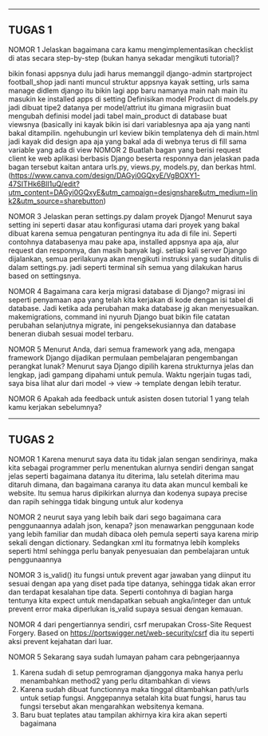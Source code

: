 -----------------------------------------------------------------------------------------------------------------
TUGAS 1
-----------------------------------------------------------------------------------------------------------------
NOMOR 1 Jelaskan bagaimana cara kamu mengimplementasikan checklist di atas secara step-by-step (bukan hanya sekadar mengikuti tutorial)?

bikin fonasi appsnya dulu jadi harus memanggil django-admin startproject football_shop jadi nanti muncul struktur appsnya kayak setting, urls sama manage
didlem django itu bikin lagi app baru namanya main
nah main itu masukin ke installed apps di setting
Definisikan model Product di models.py jadi dibuat tipe2 datanya per model/attriut itu gimana
migrasiin buat mengubah definisi model jadi tabel main_product di database
buat viewsnya (basically ini kayak bikin isi dari variablesnya apa aja yang nanti bakal ditampilin.
ngehubungin url keview
bikin templatenya deh di main.html jadi kayak did design apa aja yang bakal ada di webnya terus di fill sama variable yang ada di view
NOMOR 2 Buatlah bagan yang berisi request client ke web aplikasi berbasis Django beserta responnya dan jelaskan pada bagan tersebut kaitan antara urls.py, views.py, models.py, dan berkas html. (https://www.canva.com/design/DAGyi0GQxyE/VgBOXY1-47SITHk6BlI1uQ/edit?utm_content=DAGyi0GQxyE&utm_campaign=designshare&utm_medium=link2&utm_source=sharebutton)

NOMOR 3 Jelaskan peran settings.py dalam proyek Django! Menurut saya setting ini seperti dasar atau konfigurasi utama dari proyek yang bakal dibuat karena semua pengaturan pentingnya itu ada di file ini. Seperti contohnya databasenya mau pake apa, installed appsnya apa aja, alur request dan responnya, dan masih banyak lagi. setiap kali server Django dijalankan, semua perilakunya akan mengikuti instruksi yang sudah ditulis di dalam settings.py. jadi seperti terminal sih semua yang dilakukan harus based on settingsnya.

NOMOR 4 Bagaimana cara kerja migrasi database di Django? migrasi ini seperti penyamaan apa yang telah kita kerjakan di kode dengan isi tabel di database. Jadi ketika ada perubahan maka database jg akan menyesuaikan. makemigrations, command ini nyuruh Django buat bikin file catatan perubahan selanjutnya migrate, ini pengeksekusiannya dan database beneran diubah sesuai model terbaru.

NOMOR 5 Menurut Anda, dari semua framework yang ada, mengapa framework Django dijadikan permulaan pembelajaran pengembangan perangkat lunak? Menurut saya Django dipilih karena strukturnya jelas dan lengkap, jadi gampang dipahami untuk pemula. Waktu ngerjain tugas tadi, saya bisa lihat alur dari model → view → template dengan lebih teratur.

NOMOR 6 Apakah ada feedback untuk asisten dosen tutorial 1 yang telah kamu kerjakan sebelumnya?

------------------------------------------------------------------------------------------------------------------
TUGAS 2
------------------------------------------------------------------------------------------------------------------
NOMOR 1
Karena menurut saya data itu tidak jalan sengan sendirinya, maka kita sebagai programmer perlu menentukan alurnya sendiri dengan sangat jelas seperti bagaimana datanya itu diterima, lalu setelah diterima mau ditaruh dimana, dan bagaimana caranya itu data akan muncul kembali ke website. Itu semua harus dipikirkan alurnya dan kodenya supaya precise dan rapih sehingga tidak bingung untuk alur kodenya

NOMOR 2
neurut saya yang lebih baik dari sego bagaimana cara penggunaannya adalah json, kenapa? json menawarkan penggunaan kode yang lebih familiar dan mudah dibaca oleh pemula seperti saya karena mirip sekali dengan dictionary. Sedangkan xml itu formatnya lebih kompleks seperti html sehingga perlu banyak penyesuaian dan pembelajaran untuk penggunaannya

NOMOR 3
is_valid() itu fungsi untuk prevent agar jawaban yang diinput itu sesuai dengan apa yang diset pada tipe datanya, sehingga tidak akan error dan terdapat kesalahan tipe data. Seperti contohnya di bagian harga tentunya kita expect untuk mendapatkan sebuah angka/integer dan untuk prevent error maka diperlukan is_valid supaya sesuai dengan kemauan.

NOMOR 4
dari pengertiannya sendiri, csrf merupakan Cross-Site Request Forgery. Based on https://portswigger.net/web-security/csrf dia itu seperti aksi prevent kejahatan dari luar.

NOMOR 5
Sekarang saya sudah lumayan paham cara pebngerjaannya
1. Karena sudah di setup pemrograman djanggonya maka hanya perlu menambahkan method2 yang perlu ditambahkan di views
2. Karena sudah dibuat functionnya maka tinggal ditambahkan path/urls untuk setiap fungsi. Anggepannya setalah kita buat fungsi, harus tau fungsi tersebut akan mengarahkan websitenya kemana.
3. Baru buat teplates atau tampilan akhirnya kira kira akan seperti bagaimana

